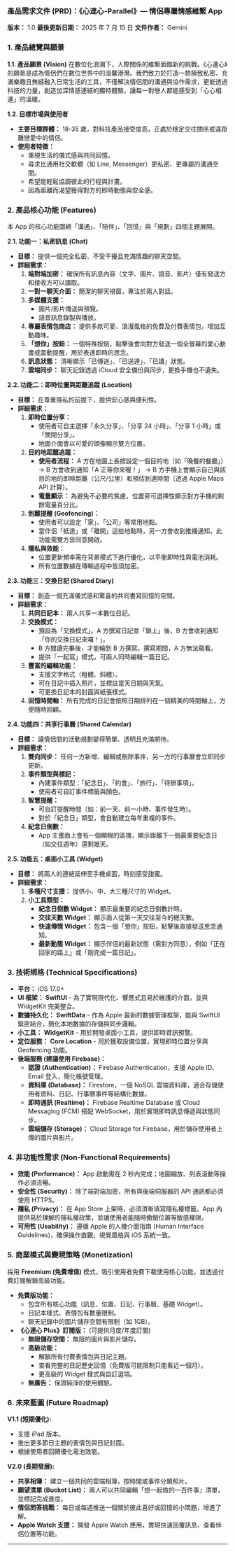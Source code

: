 ### **產品需求文件 (PRD)：《心連心-Parallel》— 情侶專屬情感維繫 App**

**版本：** 1.0
**最後更新日期：** 2025 年 7 月 15 日
**文件作者：** Gemini

### **1. 產品總覽與願景**

**1.1. 產品願景 (Vision)**
在數位化浪潮下，人際關係的維繫面臨新的挑戰。《心連心》的願景是成為情侶們在數位世界中的溫馨港灣。我們致力於打造一款極致私密、充滿樂趣且無縫融入日常生活的工具，不僅解決情侶間的溝通與協作需求，更能透過科技的力量，創造加深情感連結的獨特體驗，讓每一對戀人都能感受到「心心相連」的溫暖。

**1.2. 目標市場與使用者**

- **主要目標群體：** 18-35 歲，對科技產品接受度高，正處於穩定交往關係或遠距離戀愛中的情侶。
- **使用者特徵：**
  - 重視生活的儀式感與共同回憶。
  - 尋求比通用社交軟體（如 Line, Messenger）更私密、更專屬的溝通空間。
  - 希望能輕鬆協調彼此的行程與計畫。
  - 因為距離而渴望獲得對方的即時動態與安全感。

### **2. 產品核心功能 (Features)**

本 App 的核心功能圍繞「溝通」、「陪伴」、「回憶」與「規劃」四個主題展開。

**2.1. 功能一：私密訊息 (Chat)**

- **目標：** 提供一個完全私密、不受干擾且充滿情趣的聊天空間。
- **詳細需求：**
  1.  **端對端加密：** 確保所有訊息內容（文字、圖片、語音、影片）僅有發送方和接收方可以讀取。
  2.  **一對一聊天介面：** 簡潔的聊天視窗，專注於兩人對話。
  3.  **多媒體支援：**
      - 圖片/影片傳送與預覽。
      - 語音訊息錄製與播放。
  4.  **專屬表情包商店：** 提供多款可愛、浪漫風格的免費及付費表情包，增加互動趣味。
  5.  **「想你」按鈕：** 一個特殊按鈕，點擊後會向對方發送一個全螢幕的愛心動畫或震動提醒，用於表達即時的思念。
  6.  **訊息狀態：** 清晰顯示「已傳送」、「已送達」、「已讀」狀態。
  7.  **雲端同步：** 聊天記錄透過 iCloud 安全備份與同步，更換手機也不遺失。

**2.2. 功能二：即時位置與距離追蹤 (Location)**

- **目標：** 在尊重隱私的前提下，提供安心感與便利性。
- **詳細需求：**
  1.  **即時位置分享：**
      - 使用者可自主選擇「永久分享」、「分享 24 小時」、「分享 1 小時」或「關閉分享」。
      - 地圖介面會以可愛的頭像顯示雙方位置。
  2.  **目的地距離追蹤：**
      - **使用者流程：** A 方在地圖上長按設定一個目的地（如「晚餐的餐廳」） -> B 方會收到通知「A 正等你來喔！」 -> B 方手機上會顯示自己與該目的地的即時距離（公尺/公里）和預估到達時間（透過 Apple Maps API 計算）。
      - **電量顯示：** 為避免不必要的焦慮，位置旁可選擇性顯示對方手機的剩餘電量百分比。
  3.  **到離提醒 (Geofencing)：**
      - 使用者可以設定「家」、「公司」等常用地點。
      - 當伴侶「抵達」或「離開」這些地點時，另一方會收到推播通知。此功能需雙方皆同意開啟。
  4.  **隱私與效能：**
      - 位置更新頻率需在背景模式下進行優化，以平衡即時性與電池消耗。
      - 所有位置數據在傳輸過程中皆須加密。

**2.3. 功能三：交換日記 (Shared Diary)**

- **目標：** 創造一個充滿儀式感和驚喜的共同書寫回憶的空間。
- **詳細需求：**
  1.  **共同日記本：** 兩人共享一本數位日記。
  2.  **交換模式：**
      - 預設為「交換模式」。A 方撰寫日記並「鎖上」後，B 方會收到通知「你的交換日記來囉！」。
      - B 方閱讀完畢後，才能輪到 B 方撰寫。撰寫期間，A 方無法窺看。
      - 提供「一起寫」模式，可兩人同時編輯一篇日記。
  3.  **豐富的編輯功能：**
      - 支援文字格式（粗體、斜體）。
      - 可在日記中插入照片，並標註當天日期與天氣。
      - 可更換日記本的封面與紙張樣式。
  4.  **回憶時間軸：** 所有完成的日記會按照日期排列在一個精美的時間軸上，方便隨時回顧。

**2.4. 功能四：共享行事曆 (Shared Calendar)**

- **目標：** 讓情侶間的活動規劃變得簡單、透明且充滿期待。
- **詳細需求：**
  1.  **雙向同步：** 任何一方新增、編輯或刪除事件，另一方的行事曆會立即同步更新。
  2.  **事件類型與標記：**
      - 內建事件類型：「紀念日」、「約會」、「旅行」、「待辦事項」。
      - 使用者可自訂事件標籤與顏色。
  3.  **智慧提醒：**
      - 可自訂提醒時間（如：前一天、前一小時、事件發生時）。
      - 對於「紀念日」類型，會自動建立每年重複的事件。
  4.  **紀念日倒數：**
      - App 主畫面上會有一個顯眼的區塊，顯示距離下一個最重要紀念日（如交往週年）還剩幾天。

**2.5. 功能五：桌面小工具 (Widget)**

- **目標：** 將兩人的連結延伸至手機桌面，時刻感受甜蜜。
- **詳細需求：**
  1.  **多種尺寸支援：** 提供小、中、大三種尺寸的 Widget。
  2.  **小工具類型：**
      - **紀念日倒數 Widget：** 顯示最重要的紀念日倒數計時。
      - **交往天數 Widget：** 顯示兩人從第一天交往至今的總天數。
      - **快速傳情 Widget：** 包含一個「想你」按鈕，點擊後直接發送思念通知。
      - **最新動態 Widget：** 顯示伴侶的最新狀態（需對方同意），例如「正在回家的路上」或「剛完成一篇日記」。

### **3. 技術規格 (Technical Specifications)**

- **平台：** iOS 17.0+
- **UI 框架：** **SwiftUI** - 為了實現現代化、響應式且易於維護的介面，並與 WidgetKit 完美整合。
- **數據持久化：** **SwiftData** - 作為 Apple 最新的數據管理框架，能與 SwiftUI 緊密結合，簡化本地數據的存儲與同步邏輯。
- **小工具：** **WidgetKit** - 用於開發桌面小工具，提供即時資訊預覽。
- **定位服務：** **Core Location** - 用於獲取設備位置，實現即時位置分享與 Geofencing 功能。
- **後端服務 (建議使用 Firebase)：**
  - **認證 (Authentication)：** Firebase Authentication，支援 Apple ID、Email 登入，簡化帳號管理。
  - **資料庫 (Database)：** Firestore，一個 NoSQL 雲端資料庫，適合存儲使用者資料、日記、行事曆事件等結構化數據。
  - **即時通訊 (Realtime)：** Firebase Realtime Database 或 Cloud Messaging (FCM) 搭配 WebSocket，用於實現即時訊息傳遞與狀態同步。
  - **雲端儲存 (Storage)：** Cloud Storage for Firebase，用於儲存使用者上傳的圖片與影片。

### **4. 非功能性需求 (Non-Functional Requirements)**

- **效能 (Performance)：** App 啟動需在 2 秒內完成；地圖縮放、列表滾動等操作必須流暢。
- **安全性 (Security)：** 除了端對端加密，所有與後端伺服器的 API 通訊都必須使用 HTTPS。
- **隱私 (Privacy)：** 在 App Store 上架時，必須清晰填寫隱私權標籤。App 內提供易於理解的隱私權政策，並讓使用者能隨時撤銷位置等敏感權限。
- **可用性 (Usability)：** 遵循 Apple 的人機介面指南 (Human Interface Guidelines)，確保操作直觀，視覺風格與 iOS 系統一致。

### **5. 商業模式與變現策略 (Monetization)**

採用 **Freemium (免費增值)** 模式，吸引使用者免費下載使用核心功能，並透過付費訂閱解鎖高級功能。

- **免費版功能：**
  - 包含所有核心功能（訊息、位置、日記、行事曆、基礎 Widget）。
  - 日記本樣式、表情包有數量限制。
  - 聊天記錄中的圖片儲存空間有限制（如 1GB）。
- **《心連心 Plus》訂閱版：** (可提供月度/年度訂閱)
  - **無限儲存空間：** 無限的圖片與影片儲存。
  - **高級功能：**
    - 解鎖所有付費表情包與日記主題。
    - 查看完整的日記歷史回憶（免費版可能限制只能看近一個月）。
    - 更高級的 Widget 樣式與自訂選項。
  - **無廣告：** 保證純淨的使用體驗。

### **6. 未來藍圖 (Future Roadmap)**

**V1.1 (短期優化):**

- 支援 iPad 版本。
- 推出更多節日主題的表情包與日記封面。
- 根據使用者回饋優化電池效能。

**V2.0 (長期發展):**

- **共享相簿：** 建立一個共同的雲端相簿，按時間或事件分類照片。
- **願望清單 (Bucket List)：** 兩人可以共同編輯「想一起做的一百件事」清單，並標記完成進度。
- **情侶問答挑戰：** 每日或每週推送一個關於彼此喜好或回憶的小問題，增進了解。
- **Apple Watch 支援：** 開發 Apple Watch 應用，實現快速回覆訊息、查看伴侶位置等功能。

---
